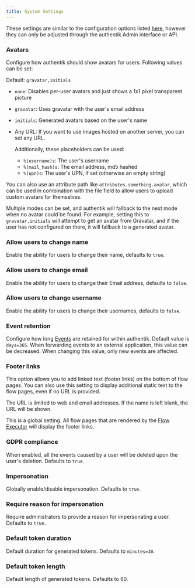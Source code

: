 ```yaml
---
title: System Settings
---
```


These settings are similar to the configuration options listed [here](../install-config/configuration/configuration.mdx), however they can only be adjusted through the authentik Admin interface or API.

### Avatars

Configure how authentik should show avatars for users. Following values can be set:

Default: `gravatar,initials`

- `none`: Disables per-user avatars and just shows a 1x1 pixel transparent picture
- `gravatar`: Uses gravatar with the user's email address
- `initials`: Generated avatars based on the user's name
- Any URL: If you want to use images hosted on another server, you can set any URL.

    Additionally, these placeholders can be used:
    - `%(username)s`: The user's username
    - `%(mail_hash)s`: The email address, md5 hashed
    - `%(upn)s`: The user's UPN, if set (otherwise an empty string)

You can also use an attribute path like `attributes.something.avatar`, which can be used in combination with the file field to allow users to upload custom avatars for themselves.

Multiple modes can be set, and authentik will fallback to the next mode when no avatar could be found. For example, setting this to `gravatar,initials` will attempt to get an avatar from Gravatar, and if the user has not configured on there, it will fallback to a generated avatar.

### Allow users to change name

Enable the ability for users to change their name, defaults to `true`.

### Allow users to change email

Enable the ability for users to change their Email address, defaults to `false`.

### Allow users to change username

Enable the ability for users to change their usernames, defaults to `false`.

### Event retention

Configure how long [Events](./events/index.md) are retained for within authentik. Default value is `days=365`. When forwarding events to an external application, this value can be decreased. When changing this value, only new events are affected.

### Footer links

This option allows you to add linked text (footer links) on the bottom of flow pages. You can also use this setting to display additional static text to the flow pages, even if no URL is provided.

The URL is limited to web and email addresses. If the name is left blank, the URL will be shown.

This is a global setting. All flow pages that are rendered by the [Flow Executor](../add-secure-apps/flows-stages/flow/executors/if-flow.md) will display the footer links.

### GDPR compliance

When enabled, all the events caused by a user will be deleted upon the user's deletion. Defaults to `true`.

### Impersonation

Globally enable/disable impersonation. Defaults to `true`.

### Require reason for impersonation

Require administrators to provide a reason for impersonating a user. Defaults to `true`.

### Default token duration

Default duration for generated tokens. Defaults to `minutes=30`.

### Default token length

Default length of generated tokens. Defaults to 60.

